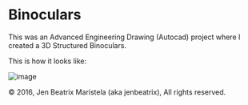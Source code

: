 # Binoculars
This was an Advanced Engineering Drawing (Autocad) project where I created a 3D Structured Binoculars.

This is how it looks like:

![image](https://user-images.githubusercontent.com/82814920/115991851-fe328f00-a5fc-11eb-8cca-7fd2b0b4837f.png)


© 2016, Jen Beatrix Maristela (aka jenbeatrix), All rights reserved.
